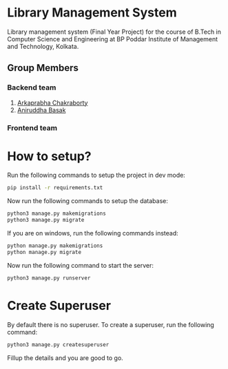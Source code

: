 # Library Management System
Library management system (Final Year Project) for the course of B.Tech in Computer Science and Engineering at BP Poddar Institute of Management and Technology, Kolkata.

## Group Members

### Backend team
1. [Arkaprabha Chakraborty](https://www.github.com/ArkaprabhaChakraborty)
2. [Aniruddha Basak](https://www.github.com/aniruddha2000)
### Frontend team



# How to setup?

Run the following commands to setup the project in dev mode:

```bash
pip install -r requirements.txt
```

Now run the following commands to setup the database:

```bash
python3 manage.py makemigrations
python3 manage.py migrate
```

If you are on windows, run the following commands instead:

```bash
python manage.py makemigrations
python manage.py migrate
```

Now run the following command to start the server:

```bash
python3 manage.py runserver
```

# Create Superuser

By default there is no superuser. To create a superuser, run the following command:

```bash
python3 manage.py createsuperuser
```

Fillup the details and you are good to go.
